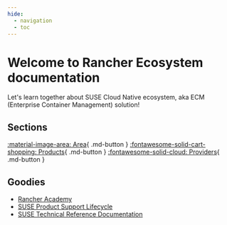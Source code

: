 ```yaml
---
hide:
  - navigation
  - toc
---
```


# Welcome to Rancher Ecosystem documentation

Let's learn together about SUSE Cloud Native ecosystem, aka ECM (Enterprise Container Management) solution!

## Sections

[:material-image-area: Area](edge.md){ .md-button }
[:fontawesome-solid-cart-shopping: Products](elemental.md){ .md-button }
[:fontawesome-solid-cloud: Providers](providers/3ds-outscale.md){ .md-button }

## Goodies

* [Rancher Academy](https://www.rancher.academy/)
* [SUSE Product Support Lifecycle](https://www.suse.com/lifecycle/)
* [SUSE Technical Reference Documentation](https://documentation.suse.com/trd-supported.html)
